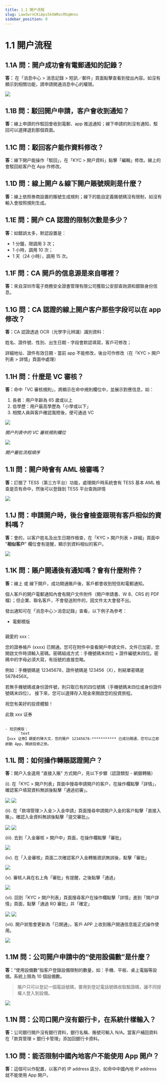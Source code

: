 ```yaml
---
title: 1.1 開户流程
slug: Law5wrnCKiAps5kXWRocMSqWnnc
sidebar_position: 0
---
```



# 1.1 開户流程

## 1.1A 問：開户成功會有電郵通知的記錄？

<b>答： </b>在「消息中心 &gt; 消息記錄 &gt; 短訊／郵件」頁面點擊查看到發出內容。如沒有顯示到相關功能，請申請開通消息中心的權限。

<img src="/assets/KN1ub2ppOoRFzwxFJg2cSLOWnYc.png" src-width="2390" src-height="626" align="center"/>

## 1.1B 問：駁回開户申請，客户會收到通知？

<b>答：</b>線上申請的作駁回會收到電郵、app 推送通知；線下申請的則沒有通知，駁回可以選擇退到那個頁面。

## 1.1C 問：駁回客户能作資料修改？

<b>答：</b>線下開户能操作「駁回」，在「KYC &gt; 開户資料」點擊「編輯」修改。線上的會駁回給客户在 App 作修改。

## 1.1D 問：線上開户＆線下開户賬號規則是什麼？

<b>答：</b>線上依照券商設置的賬號生成規則；線下的能自定義賬號碼沒有限制，如沒有輸入會按照規則生成。

## 1.1E 問：開户 CA 認證的限制次數是多少？

<b>答：</b>如錯誤太多，默認設置是：

- 1 分鐘，限調用 3 次；
- 1 小時，調用 10 次；
- 1 天（24 小時），調用 15 次。

## 1.1F 問：CA 開戶的信息源是來自哪裡？

<b>答：</b>來自深圳市電子商務安全證書管理有限公司獲取公安部查詢源和銀聯身份信息。

## 1.1G 問：CA 認證的線上開户客户那些字段可以在 app 修改？

<b>答：</b>CA 認證透過 OCR（光學字元辨識）識別資料：

姓名、證件號、性別、出生日期 - 字段會默認填寫，客戶可修改；

詳細地址、證件有效日期 - 當前 app 不能修改，後台可作修改（在「KYC &gt; 開户列表 &gt; 詳情」頁面中處理）

## 1.1H 問：什麼是 VC 審核？

<b>答：</b>命中「VC 審核規則」，將顯示在命中規則欄位中，並展示對應信息，如：

1. 長者：用户年齡為 65 歲或以上
2. 低學歷：用户最高學歷為「小學或以下」
3. 相關人員與客戶確認風險後，便可通過 VC

<img src="/assets/O76IbrHopoqGvlxmMdfcapccn0f.png" src-width="2594" src-height="1048" align="center"/>

<em>開户列表中的 VC 審核規則欄位</em>

<img src="/assets/HDggboelHoBHJUxztuacglNcnXd.png" src-width="1298" src-height="291" align="center"/>

<em>開户審批流程順序</em>

## 1.1I 問：開户時會有 AML 檢審嗎？

<b>答：</b>訂閱了 TESS（第三方平台）功能，處理開戶時系統會有 TESS 基本 AML 檢查是否有命中，然後可以登錄到 TESS 平台查詢詳情

<img src="/assets/T7a9bwhxtog2LKxl9B7cETM5nPb.png" src-width="2794" src-height="735" align="center"/>

## 1.1J 問：申請開户時，後台會檢查跟現有客戶相似的資料嗎？

<b>答：</b>會的，以客户姓名及出生日期作檢查，在「KYC &gt; 開户列表 &gt; 詳細」頁面中 "<b>相似客户</b>" 欄位會有提醒，顯示到資料相似的客户。

<img src="/assets/VhCJbYYLMojrLrxvhe9cQiSsnOb.png" src-width="2484" src-height="990" align="center"/>

## 1.1K 問：賬户開通後有通知嗎？會有什麼附件？

<b>答：</b>線上 或 線下開戶，成功開通賬戶後，客戶都會收到短信和電郵通知。

個人客戶的開户電郵通知內會有開户文件附件（開户申請書、W 8、CRS 的 PDF 檔）；但企業、聯名客戶，不會發送附件的，因文件太大會發不出。

發出通知可在「消息中心＞消息記錄」查看，以下例子為參考：

- 電郵模版
    ```text
親愛的 xxx： 

您的證券帳戶 (xxxx) 已開通。您可在附件中查看開戶申請文件。文件已加密，您開啟文件時須輸入密碼。密碼組成方式：手機號碼末四位 + 證件編號末四位。密碼中的字母必須大寫，有括號的直接忽略。

例如：手機號碼是 12345678，證件號碼是 123456（X），則結單密碼是 5678456X。

若無手機號碼或身份證件號，則只取已有的四位號碼（手機號碼末四位或身份證件號碼末四位）。 
接下來，您可以選擇存入現金來開啟您的投資旅程。

祝您有美好的投資體驗！

此致 
xxx 证券
```

- 短訊模版：
    ```text
【xxx 证券】親愛的陳大文，您的賬戶 12345678-*********** 已成功開通，您可以立即啟動 App，開啟投資之旅。
```

## 1.1L 問：如何操作轉賬認證開户？

<b>答：</b>開户入金選用 "直接入賬" 方式開户，見以下步驟（認證類型 - 網銀轉賬）

(i). 在「KYC &gt; 開户列表」頁面中搜尋申請開户的客户，在操作欄點擊「詳情」，確認客户填寫資料無誤後點擊「通過初審」。

<img src="/assets/LXxbbb71NopJaax8KyicuyrCneb.png" src-width="2638" src-height="683" align="center"/>

<img src="/assets/NVUJbr2Jgono0rxLgsxcOfNRnbe.png" src-width="2617" src-height="1439" align="center"/>

(ii). 在「款項管理＞入金＞入金申請」頁面搜尋申請開户入金的客户點擊「直接入賬」，確認入金資料無誤後點擊「提交審批」。

<img src="/assets/Gy5dbTEWfopDRhxsu1mclwihncg.png" src-width="2534" src-height="1113" align="center"/>

<img src="/assets/OmsTb06L0oZ6cIx1VESc6Fw3nah.png" src-width="2406" src-height="1383" align="center"/>

(iii). 去到「入金審核 &gt; 開户中」頁面，在操作欄點擊「審批」

<img src="/assets/JHr9biKj8o04NKxQ5mkcNq7Fnbg.png" src-width="2559" src-height="1167" align="center"/>

(iv). 在「入金審核」頁面二次確認客户入金轉賬資訊無誤後，點擊「審批」

<img src="/assets/POavbl1khoun7kxl8xKcokpSnke.png" src-width="2551" src-height="1348" align="center"/>

(v). 審核人員在右上角「審批」有提醒，之後點擊「通過」

<img src="/assets/FJtmbiUU7oeaPixBLhXcmhhUn4e.png" src-width="2567" src-height="1380" align="center"/>

(vi). 回到「KYC &gt; 開户列表」頁面搜尋客户在操作欄點擊「詳情」進到「開户詳情」頁面，點擊「通過 RO 審批」并「確定」

<img src="/assets/FKLMbEE4connNBxh272cdadincd.png" src-width="2531" src-height="1404" align="center"/>

<img src="/assets/RPGvbayOQoVApkxyfJ8ci3a4nMc.png" src-width="2523" src-height="1395" align="center"/>

(vii). 開户狀態會更新為「已開通」，客戶 APP 上收到賬户開通信息能正式操作使用。

<img src="/assets/IQIIbjcTboAkCJx2p6CcADJ8n4c.png" src-width="2586" src-height="810" align="center"/>

## 1.1M 問：公司開户申請中的“使用設備數”是什麼？

<b>答：</b>“使用設備數”指客户登錄設備限制的數量，如：手機、平板、桌上電腦等設備。系統上限為 10 個設備數。

> 賬户只可以登記一個電話號碼，要用到登記電話號碼收取驗證碼，讓不同授權人登入到設備。

<img src="/assets/A7AAb17LYorci8xNpIfc8FS2nDb.png" src-width="1093" src-height="1290" align="center"/>

## 1.1N 問：公司口開户沒有銀行卡，在系統什樣輸入？

<b>答：</b>公司銀行開戶沒有銀行資料，銀行名稱、賬號可輸入 N/A。當客户補回資料在「款頁管理 &gt; 銀行卡管理」添加回銀行卡資料。

## 1.1O 問：能否限制中國內地客户不能使用 App 開户？

<b>答：</b>這個可以作配置，以客户的 IP address 區分，如命中中國內地 IP address 就不能使用 App 開户。

